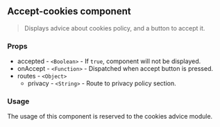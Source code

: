 ## Accept-cookies component

> Displays advice about cookies policy, and a button to accept it.

### Props

* accepted - `<Boolean>` - If `true`, component will not be displayed.
* onAccept - `<Function>` - Dispatched when accept button is pressed.
* routes - `<Object>`
	* privacy - `<String>` - Route to privacy policy section.

### Usage

The usage of this component is reserved to the cookies advice module.
